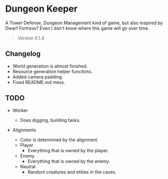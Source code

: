 # Dungeon Keeper

A Tower Defense, Dungeon Management kind of game, but also inspired by Dwarf Fortress? Even I don't know where this game will go over time.

> Version 0.1.4

## Changelog

- World generation is almost finished.
- Resource generation helper funcitons.
- Added camera padding.
- Fixed README.md mess.

## TODO

- Worker
  - Does digging, building tasks.

- Alignments
  - Color is determined by the alignment.
  - Player
    - Everything that is owned by the player.
  - Enemy
    - Everything that is owned by the enemy.
  - Neutral
    - Random creatures and etities in the caves.
